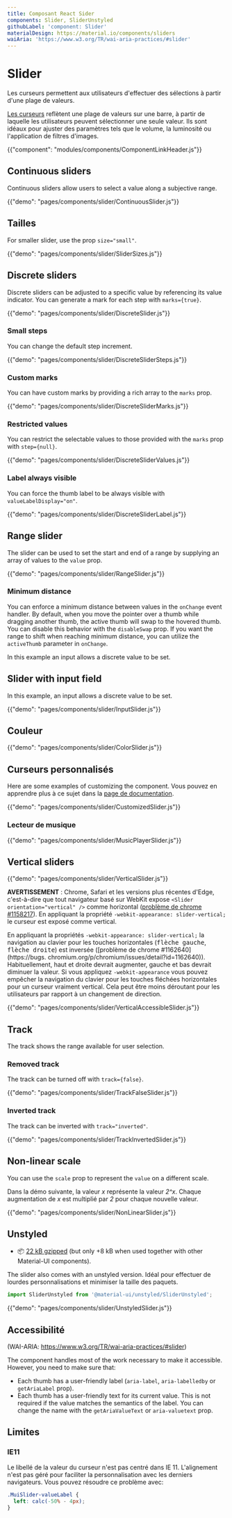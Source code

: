 ```yaml
---
title: Composant React Sider
components: Slider, SliderUnstyled
githubLabel: 'component: Slider'
materialDesign: https://material.io/components/sliders
waiAria: 'https://www.w3.org/TR/wai-aria-practices/#slider'
---
```


# Slider

<p class="description">Les curseurs permettent aux utilisateurs d'effectuer des sélections à partir d'une plage de valeurs.</p>

[Les curseurs](https://material.io/design/components/sliders.html) reflètent une plage de valeurs sur une barre, à partir de laquelle les utilisateurs peuvent sélectionner une seule valeur. Ils sont idéaux pour ajuster des paramètres tels que le volume, la luminosité ou l'application de filtres d'images.

{{"component": "modules/components/ComponentLinkHeader.js"}}

## Continuous sliders

Continuous sliders allow users to select a value along a subjective range.

{{"demo": "pages/components/slider/ContinuousSlider.js"}}

## Tailles

For smaller slider, use the prop `size="small"`.

{{"demo": "pages/components/slider/SliderSizes.js"}}

## Discrete sliders

Discrete sliders can be adjusted to a specific value by referencing its value indicator. You can generate a mark for each step with `marks={true}`.

{{"demo": "pages/components/slider/DiscreteSlider.js"}}

### Small steps

You can change the default step increment.

{{"demo": "pages/components/slider/DiscreteSliderSteps.js"}}

### Custom marks

You can have custom marks by providing a rich array to the `marks` prop.

{{"demo": "pages/components/slider/DiscreteSliderMarks.js"}}

### Restricted values

You can restrict the selectable values to those provided with the `marks` prop with `step={null}`.

{{"demo": "pages/components/slider/DiscreteSliderValues.js"}}

### Label always visible

You can force the thumb label to be always visible with `valueLabelDisplay="on"`.

{{"demo": "pages/components/slider/DiscreteSliderLabel.js"}}

## Range slider

The slider can be used to set the start and end of a range by supplying an array of values to the `value` prop.

{{"demo": "pages/components/slider/RangeSlider.js"}}

### Minimum distance

You can enforce a minimum distance between values in the `onChange` event handler. By default, when you move the pointer over a thumb while dragging another thumb, the active thumb will swap to the hovered thumb. You can disable this behavior with the `disableSwap` prop. If you want the range to shift when reaching minimum distance, you can utilize the `activeThumb` parameter in `onChange`.

In this example an input allows a discrete value to be set.

## Slider with input field

In this example, an input allows a discrete value to be set.

{{"demo": "pages/components/slider/InputSlider.js"}}

## Couleur

{{"demo": "pages/components/slider/ColorSlider.js"}}

## Curseurs personnalisés

Here are some examples of customizing the component. Vous pouvez en apprendre plus à ce sujet dans la [page de documentation](/customization/how-to-customize/).

{{"demo": "pages/components/slider/CustomizedSlider.js"}}

### Lecteur de musique

{{"demo": "pages/components/slider/MusicPlayerSlider.js"}}

## Vertical sliders

{{"demo": "pages/components/slider/VerticalSlider.js"}}

**AVERTISSEMENT** : Chrome, Safari et les versions plus récentes d'Edge, c'est-à-dire que tout navigateur basé sur WebKit expose `<Slider orientation="vertical" />` comme horizontal ([problème de chrome #1158217](https://bugs.chromium.org/p/chromium/issues/detail?id=1158217)). En appliquant la propriété `-webkit-appearance: slider-vertical;` le curseur est exposé comme vertical.

En appliquant la propriétés  `-webkit-appearance: slider-vertical;` la navigation au clavier pour les touches horizontales (<kbd class="key">flèche gauche</kbd>, <kbd class="key">flèche droite</kbd>) est inversée (\[problème de chrome #1162640\](https://bugs. chromium.org/p/chromium/issues/detail?id=1162640)). Habituellement, haut et droite devrait augmenter, gauche et bas devrait diminuer la valeur. Si vous appliquez `-webkit-appearance` vous pouvez empêcher la navigation du clavier pour les touches fléchées horizontales pour un curseur vraiment vertical. Cela peut être moins déroutant pour les utilisateurs par rapport à un changement de direction.

{{"demo": "pages/components/slider/VerticalAccessibleSlider.js"}}

## Track

The track shows the range available for user selection.

### Removed track

The track can be turned off with `track={false}`.

{{"demo": "pages/components/slider/TrackFalseSlider.js"}}

### Inverted track

The track can be inverted with `track="inverted"`.

{{"demo": "pages/components/slider/TrackInvertedSlider.js"}}

## Non-linear scale

You can use the `scale` prop to represent the `value` on a different scale.

Dans la démo suivante, la valeur _x_ représente la valeur _2^x_. Chaque augmentation de _x_ est multiplié par  _2_ pour chaque nouvelle valeur.

{{"demo": "pages/components/slider/NonLinearSlider.js"}}

## Unstyled

<!-- #default-branch-switch -->

- 📦 [22 kB gzipped](/size-snapshot) (but only +8 kB when used together with other Material-UI components).

The slider also comes with an unstyled version. Idéal pour effectuer de lourdes personnalisations et minimiser la taille des paquets.

```js
import SliderUnstyled from '@material-ui/unstyled/SliderUnstyled';
```

{{"demo": "pages/components/slider/UnstyledSlider.js"}}

## Accessibilité

(WAI-ARIA: https://www.w3.org/TR/wai-aria-practices/#slider)

The component handles most of the work necessary to make it accessible. However, you need to make sure that:

- Each thumb has a user-friendly label (`aria-label`, `aria-labelledby` or `getAriaLabel` prop).
- Each thumb has a user-friendly text for its current value. This is not required if the value matches the semantics of the label. You can change the name with the `getAriaValueText` or `aria-valuetext` prop.

## Limites

### IE11

Le libellé de la valeur du curseur n'est pas centré dans IE 11. L'alignement n'est pas géré pour faciliter la personnalisation avec les derniers navigateurs. Vous pouvez résoudre ce problème avec:

```css
.MuiSlider-valueLabel {
  left: calc(-50% - 4px);
}
```
